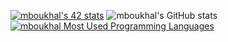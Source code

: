 [![mboukhal's 42 stats](https://badge42.vercel.app/api/v2/cl8hr528800060glf6qgnjkia/stats?cursusId=67&coalitionId=77)](https://github.com/JaeSeoKim/badge42)
![mboukhal's GitHub stats](https://github-readme-stats.vercel.app/api?username=mboukhal&show_icons=true&theme=cobalt)
[![mboukhal Most Used Programming Languages](https://github-readme-stats.vercel.app/api/top-langs/?username=mboukhal&layout=compact&hide_border=true&theme=darcula&bg_color=00000000&langs_count=6)](https://github.com/mboukhal)
